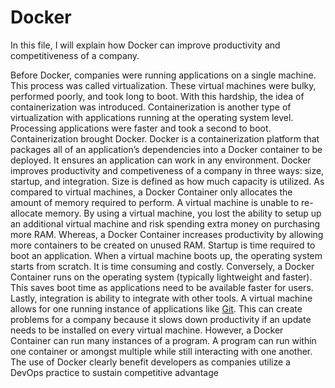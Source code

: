 # Docker

In this file, I will explain how Docker can improve productivity and competitiveness of a company.

Before Docker, companies were running applications on a single machine. This process was called virtualization. These virtual machines were bulky, performed poorly, and took long to boot. With this hardship, the idea of containerization was introduced. Containerization is another type of virtualization with applications running at the operating system level. Processing applications were faster and took a second to boot. Containerization brought Docker. Docker is a containerization platform that packages all of an application’s dependencies into a Docker container to be deployed. It ensures an application can work in any environment. 
Docker improves productivity and competiveness of a company in three ways: size, startup, and integration. Size is defined as how much capacity is utilized. As compared to virtual machines, a Docker Container only allocates the amount of memory required to perform. A virtual machine is unable to re-allocate memory. By using a virtual machine, you lost the ability to setup up an additional virtual machine and risk spending extra money on purchasing more RAM. Whereas, a Docker Container increases productivity by allowing more containers to be created on unused RAM. Startup is time required to boot an application. When a virtual machine boots up, the operating system starts from scratch. It is time consuming and costly. Conversely, a Docker Container runs on the operating system (typically lightweight and faster). This saves boot time as applications need to be available faster for users.  Lastly, integration is ability to integrate with other tools. A virtual machine allows for one running instance of applications like [Git](https://github.com/Shannon-NJIT/MiniProject1/commit/37ae6b308a6694bd9863ccb36cd23756ef7f5765). This can create problems for a company because it slows down productivity if an update needs to be installed on every virtual machine. However, a Docker Container can run many instances of a program. A program can run within one container or amongst multiple while still interacting with one another. The use of Docker clearly benefit developers as companies utilize a DevOps practice to sustain competitive advantage





